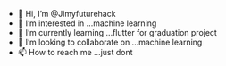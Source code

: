 - 👋 Hi, I’m @Jimyfuturehack
- 👀 I’m interested in ...machine learning
- 🌱 I’m currently learning ...flutter for graduation project
- 💞️ I’m looking to collaborate on ...machine learning
- 📫 How to reach me ...just dont

<!---
Jimyfuturehack/Jimyfuturehack is a ✨ special ✨ repository because its `README.md` (this file) appears on your GitHub profile.
You can click the Preview link to take a look at your changes.
--->

